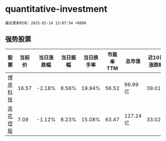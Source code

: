 # quantitative-investment

`最后更新时间：2025-02-14 13:07:54 +0800`

## 强势股票

|股票|当前价|当日涨跌幅|当日振幅|当日换手率|市盈率TTM|总市值|近10日涨跌幅|
|----|----|----|----|----|----|----|----|
|[博彦科技](https://xueqiu.com/S/SZ002649)|16.57|-2.18%|8.56%|19.94%|56.52|96.99亿|39.01%|
|[莲花控股](https://xueqiu.com/S/SH600186)|7.09|-1.12%|8.23%|15.08%|63.47|127.24亿|33.02%|
